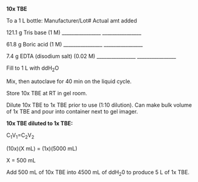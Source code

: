 ﻿**10x TBE**

To a 1 L bottle:					Manufacturer/Lot# 	Actual amt added

121\.1 g Tris base (1 M)			\_\_\_\_\_\_\_\_\_\_\_\_\_\_\_\_	\_\_\_\_\_\_\_\_\_\_\_\_\_\_\_\_

61\.8 g Boric acid (1 M)			\_\_\_\_\_\_\_\_\_\_\_\_\_\_\_\_	\_\_\_\_\_\_\_\_\_\_\_\_\_\_\_\_

7\.4 g EDTA (disodium salt) (0.02 M)	 	\_\_\_\_\_\_\_\_\_\_\_\_\_\_\_\_	\_\_\_\_\_\_\_\_\_\_\_\_\_\_\_\_

Fill to 1 L with ddH<sub>2</sub>O


Mix, then autoclave for 40 min on the liquid cycle.

Store 10x TBE at RT in gel room. 

Dilute 10x TBE to 1x TBE prior to use (1:10 dilution). Can make bulk volume of 1x TBE and pour into container next to gel imager. 


**10x TBE diluted to 1x TBE:**

C<sub>1</sub>V<sub>1</sub>=C<sub>2</sub>V<sub>2</sub> 

(10x)(X mL) = (1x)(5000 mL) 

X = 500 mL

Add 500 mL of 10x TBE into 4500 mL of ddH<sub>2</sub>0 to produce 5 L of 1x TBE. 

